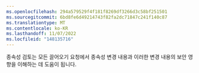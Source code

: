 ```yaml
---
ms.openlocfilehash: 294a579529f4f181f8269df3266d3c58bf251501
ms.sourcegitcommit: 6bd8fe6d49214743f82fa2dc71847c241f140c87
ms.translationtype: MT
ms.contentlocale: ko-KR
ms.lasthandoff: 11/07/2022
ms.locfileid: "148135716"
---
```

종속성 검토는 모든 끌어오기 요청에서 종속성 변경 내용과 이러한 변경 내용의 보안 영향을 이해하는 데 도움이 됩니다.